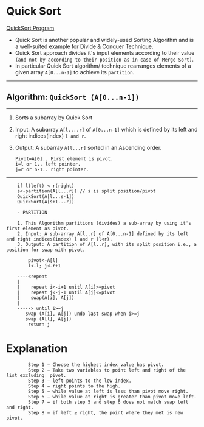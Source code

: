 # Quick Sort

[QuickSort Program](https://github.com/AkashSingh3031/The-Complete-FAANG-Preparation/blob/master/1%5D.%20DSA/2%5D.%20Algorithms/02%5D.%20Sorting%20Algorithms/Java/QuickSort.java)

- Quick Sort is another popular and widely-used Sorting Algorithm and is a well-suited example for Divide & Conquer Technique.
- Quick Sort approach divides it's input elements according to their value `(and not by according to their position as in case of Merge Sort)`.
- In particular Quick Sort algorithm/ technique rearranges elements of a given array `A[0...n-1]` to achieve its `partition`.

---

## Algorithm: `QuickSort (A[0...n-1])`

---

1.  Sorts a subarray by Quick Sort
2.  Input: A subarray `A[l....r]` of `A[0...n-1]` which is defined by its left and right indices(index) `l and r`.
3.  Output: A subarray `A[l...r]` sorted in an Ascending order.

        Pivot=A[0].. First element is pivot.
        i=l or 1.. left pointer.
        j=r or n-1.. right pointer.

---

        if l(left) < r(right)
        s<-partition(A[l...r]) // s is split position/pivot
        QuickSort(A[l...s-1])
        QuickSort(A[s+1...r])

        - PARTITION

        1. This Algorithm partitions (divides) a sub-array by using it's first element as pivot.
        2. Input: A sub-array A[l..r] of A[0...n-1] defined by its left and right indices(index) l and r (l<r).
        3. Output: A partition of A[l..r], with its split position i.e., a position for swap with pivot.

            pivot<-A[l]
            l<-l; j<-r+1

        ----<repeat
        |
        |    repeat i<-i+1 unitl A[i]>=pivot
        |    repeat j<-j-1 until A[j]<=pivot
        |    swap(A[i], A[j])
        |
        -----> until i>=j
           swap (A[i], A[j]) undo last swap when i>=j
           swap (A[l], A[j])
            return j

# Explanation

            Step 1 − Choose the highest index value has pivot.
            Step 2 − Take two variables to point left and right of the list excluding  pivot.
            Step 3 − left points to the low index.
            Step 4 − right points to the high.
            Step 5 − while value at left is less than pivot move right.
            Step 6 − while value at right is greater than pivot move left.
            Step 7 − if both step 5 and step 6 does not match swap left and right.
            Step 8 − if left ≥ right, the point where they met is new pivot.
